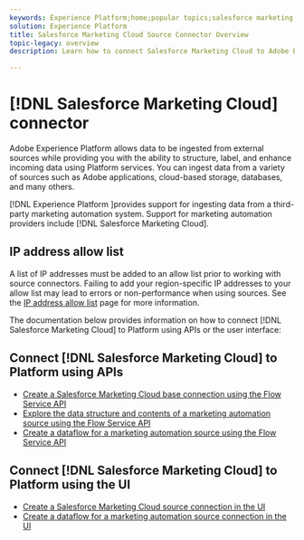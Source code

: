 ```yaml
---
keywords: Experience Platform;home;popular topics;salesforce marketing cloud;Salesforce Marketing Cloud;marketing automation
solution: Experience Platform
title: Salesforce Marketing Cloud Source Connector Overview
topic-legacy: overview
description: Learn how to connect Salesforce Marketing Cloud to Adobe Experience Platform using APIs or the user interface.

---
```

# [!DNL Salesforce Marketing Cloud] connector

Adobe Experience Platform allows data to be ingested from external sources while providing you with the ability to structure, label, and enhance incoming data using Platform services. You can ingest data from a variety of sources such as Adobe applications, cloud-based storage, databases, and many others.

[!DNL Experience Platform ]provides support for ingesting data from a third-party marketing automation system. Support for marketing automation providers include [!DNL Salesforce Marketing Cloud].

## IP address allow list

A list of IP addresses must be added to an allow list prior to working with source connectors. Failing to add your region-specific IP addresses to your allow list may lead to errors or non-performance when using sources. See the [IP address allow list](../../ip-address-allow-list.md) page for more information.

The documentation below provides information on how to connect [!DNL Salesforce Marketing Cloud] to Platform using APIs or the user interface:

## Connect [!DNL Salesforce Marketing Cloud] to Platform using APIs

- [Create a Salesforce Marketing Cloud base connection using the Flow Service API](../../tutorials/api/create/marketing-automation/salesforce-marketing-cloud.md)
- [Explore the data structure and contents of a marketing automation source using the Flow Service API](../../tutorials/api/explore/marketing-automation.md)
- [Create a dataflow for a marketing automation source using the Flow Service API](../../tutorials/api/collect/marketing-automation.md)

## Connect [!DNL Salesforce Marketing Cloud] to Platform using the UI

- [Create a Salesforce Marketing Cloud source connection in the UI](../../tutorials/ui/create/marketing-automation/salesforce-marketing-cloud.md)
- [Create a dataflow for a marketing automation source connection in the UI](../../tutorials/ui/dataflow/marketing-automation.md)

